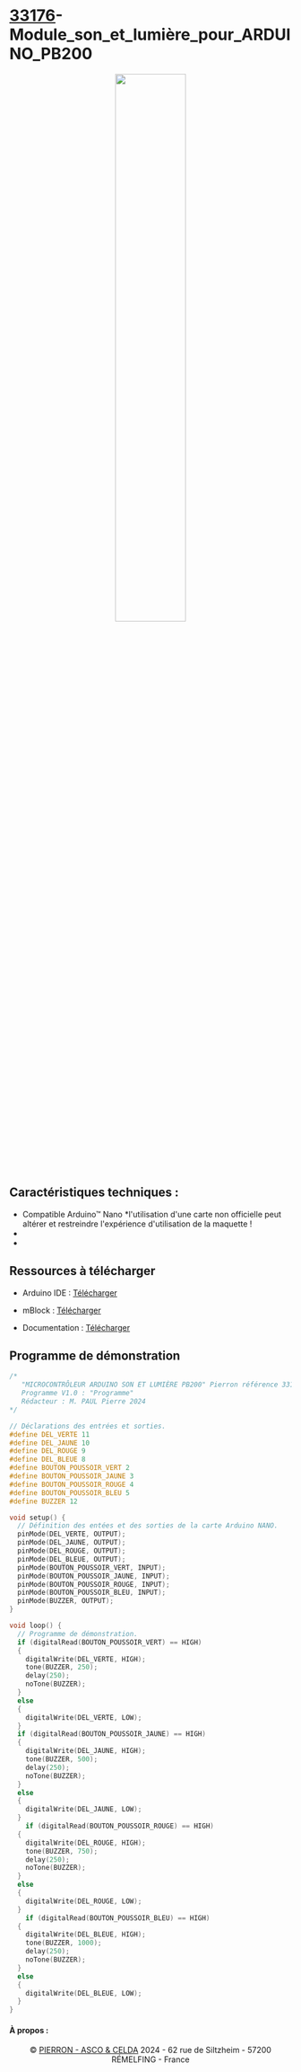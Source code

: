 # [33176](https://www.pierron.fr)-Module_son_et_lumière_pour_ARDUINO_PB200

<p align='center' width="100%">
    <img width="50%" src="https://github.com/pierron-asco-celda/33176-Module_son_et_lumiere_pour_ARDUINO_PB200/blob/main/33176.jpg">
</p>

<div align='justify'>


</div>

## Caractéristiques techniques :

- Compatible Arduino™ Nano *l'utilisation d'une carte non officielle peut altérer et restreindre l'expérience d'utilisation de la maquette !
-
-

## Ressources à télécharger

- Arduino IDE : [Télécharger](https://www.arduino.cc/en/software)

- mBlock : [Télécharger](https://mblock.cc/pages/downloads)

- Documentation : [Télécharger](https://github.com/pierron-asco-celda/33176-Module_son_et_lumiere_pour_ARDUINO_PB200/blob/main/MODULE%20SON%20ET%20LUMI%C3%88RE%20POUR%20ARDUINO%20PB200.txt)

## Programme de démonstration

```cpp
/*
   "MICROCONTRÔLEUR ARDUINO SON ET LUMIÈRE PB200" Pierron référence 33176
   Programme V1.0 : "Programme"
   Rédacteur : M. PAUL Pierre 2024
*/

// Déclarations des entrées et sorties.
#define DEL_VERTE 11
#define DEL_JAUNE 10
#define DEL_ROUGE 9
#define DEL_BLEUE 8
#define BOUTON_POUSSOIR_VERT 2
#define BOUTON_POUSSOIR_JAUNE 3
#define BOUTON_POUSSOIR_ROUGE 4
#define BOUTON_POUSSOIR_BLEU 5
#define BUZZER 12

void setup() {
  // Définition des entées et des sorties de la carte Arduino NANO.
  pinMode(DEL_VERTE, OUTPUT);
  pinMode(DEL_JAUNE, OUTPUT);
  pinMode(DEL_ROUGE, OUTPUT);
  pinMode(DEL_BLEUE, OUTPUT);
  pinMode(BOUTON_POUSSOIR_VERT, INPUT);
  pinMode(BOUTON_POUSSOIR_JAUNE, INPUT);
  pinMode(BOUTON_POUSSOIR_ROUGE, INPUT);
  pinMode(BOUTON_POUSSOIR_BLEU, INPUT);
  pinMode(BUZZER, OUTPUT);
}

void loop() {
  // Programme de démonstration.
  if (digitalRead(BOUTON_POUSSOIR_VERT) == HIGH)
  {
    digitalWrite(DEL_VERTE, HIGH);
    tone(BUZZER, 250);
    delay(250);
    noTone(BUZZER);
  }
  else
  {
    digitalWrite(DEL_VERTE, LOW);
  }
  if (digitalRead(BOUTON_POUSSOIR_JAUNE) == HIGH)
  {
    digitalWrite(DEL_JAUNE, HIGH);
    tone(BUZZER, 500);
    delay(250);
    noTone(BUZZER);
  }
  else
  {
    digitalWrite(DEL_JAUNE, LOW);
  }
    if (digitalRead(BOUTON_POUSSOIR_ROUGE) == HIGH)
  {
    digitalWrite(DEL_ROUGE, HIGH);
    tone(BUZZER, 750);
    delay(250);
    noTone(BUZZER);
  }
  else
  {
    digitalWrite(DEL_ROUGE, LOW);
  }
    if (digitalRead(BOUTON_POUSSOIR_BLEU) == HIGH)
  {
    digitalWrite(DEL_BLEUE, HIGH);
    tone(BUZZER, 1000);
    delay(250);
    noTone(BUZZER);
  }
  else
  {
    digitalWrite(DEL_BLEUE, LOW);
  }
}
```

#### À propos :
<div align='center'>

© [PIERRON - ASCO & CELDA](https://www.pierron.fr) 2024 - 62 rue de Siltzheim - 57200 RÉMELFING - France

</div>
